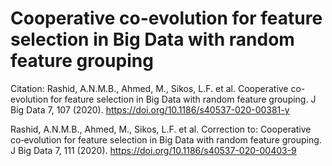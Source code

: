 # Cooperative co-evolution for feature selection in Big Data with random feature grouping
Citation: Rashid, A.N.M.B., Ahmed, M., Sikos, L.F. et al. Cooperative co-evolution for feature selection in Big Data with random feature grouping. J Big Data 7, 107 (2020). https://doi.org/10.1186/s40537-020-00381-y

Rashid, A.N.M.B., Ahmed, M., Sikos, L.F. et al. Correction to: Cooperative co‑evolution for feature selection in Big Data with random feature grouping. J Big Data 7, 111 (2020). https://doi.org/10.1186/s40537-020-00403-9
